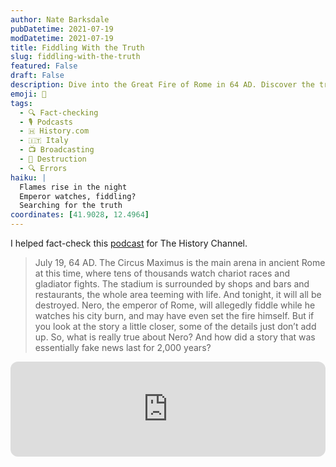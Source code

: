 ```yaml
---
author: Nate Barksdale
pubDatetime: 2021-07-19
modDatetime: 2021-07-19
title: Fiddling With the Truth
slug: fiddling-with-the-truth
featured: False
draft: False
description: Dive into the Great Fire of Rome in 64 AD. Discover the truth behind the enduring myth of Emperor Nero fiddling as his city burned.
emoji: 🧐
tags:
  - 🔍 Fact-checking
  - 🎙️ Podcasts
  - 🇭 History.com
  - 🇮🇹 Italy
  - 📺 Broadcasting
  - 🔨 Destruction
  - 🔍 Errors
haiku: |
  Flames rise in the night
  Emperor watches, fiddling?
  Searching for the truth
coordinates: [41.9028, 12.4964]
---
```


I helped fact-check this [podcast](https://open.spotify.com/episode/4wYaAQ6jTXsGOs3yUDFqUs?si=Z5Mc-j_yQleFti6p9HlUiw) for The History Channel.

> July 19, 64 AD. The Circus Maximus is the main arena in ancient Rome at this time, where tens of thousands watch chariot races and gladiator fights. The stadium is surrounded by shops and bars and restaurants, the whole area teeming with life. And tonight, it will all be destroyed. Nero, the emperor of Rome, will allegedly fiddle while he watches his city burn, and may have even set the fire himself. But if you look at the story a little closer, some of the details just don’t add up. So, what is really true about Nero? And how did a story that was essentially fake news last for 2,000 years?

<iframe style="border-radius:12px" src="https://open.spotify.com/embed/episode/4wYaAQ6jTXsGOs3yUDFqUs?utm_source=generator" width="100%" height="152" frameBorder="0" allowfullscreen="" allow="autoplay; clipboard-write; encrypted-media; fullscreen; picture-in-picture" loading="lazy"></iframe>
